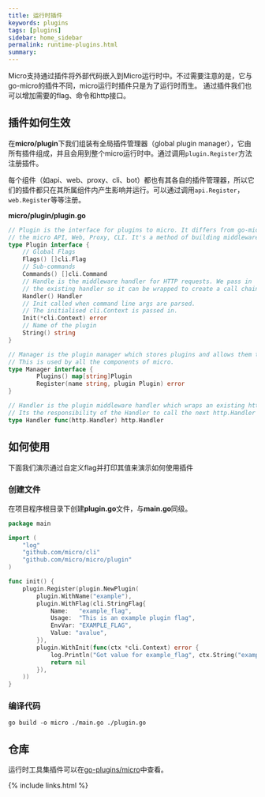 ```yaml
---
title: 运行时插件
keywords: plugins
tags: [plugins]
sidebar: home_sidebar
permalink: runtime-plugins.html
summary: 
---
```


Micro支持通过插件将外部代码嵌入到Micro运行时中。不过需要注意的是，它与go-micro的插件不同，micro运行时插件只是为了运行时而生。
通过插件我们也可以增加需要的flag、命令和http接口。

## 插件如何生效

在**micro/plugin**下我们组装有全局插件管理器（global plugin manager），它由所有插件组成，并且会用到整个micro运行时中。通过调用`plugin.Register`方法注册插件。

每个组件（如api、web、proxy、cli、bot）都也有其各自的插件管理器，所以它们的插件都只在其所属组件内产生影响并运行。可以通过调用`api.Register`， `web.Register`等等注册。

**micro/plugin/plugin.go**

```go
// Plugin is the interface for plugins to micro. It differs from go-micro in that it's for
// the micro API, Web, Proxy, CLI. It's a method of building middleware for the HTTP side.
type Plugin interface {
	// Global Flags
	Flags() []cli.Flag
	// Sub-commands
	Commands() []cli.Command
	// Handle is the middleware handler for HTTP requests. We pass in
	// the existing handler so it can be wrapped to create a call chain.
	Handler() Handler
	// Init called when command line args are parsed.
	// The initialised cli.Context is passed in.
	Init(*cli.Context) error
	// Name of the plugin
	String() string
}

// Manager is the plugin manager which stores plugins and allows them to be retrieved.
// This is used by all the components of micro.
type Manager interface {
        Plugins() map[string]Plugin
        Register(name string, plugin Plugin) error
}

// Handler is the plugin middleware handler which wraps an existing http.Handler passed in.
// Its the responsibility of the Handler to call the next http.Handler in the chain.
type Handler func(http.Handler) http.Handler
```

## 如何使用

下面我们演示通过自定义flag并打印其值来演示如何使用插件

### 创建文件

在项目程序根目录下创建**plugin.go**文件，与**main.go**同级。

```go
package main

import (
	"log"
	"github.com/micro/cli"
	"github.com/micro/micro/plugin"
)

func init() {
	plugin.Register(plugin.NewPlugin(
		plugin.WithName("example"),
		plugin.WithFlag(cli.StringFlag{
			Name:   "example_flag",
			Usage:  "This is an example plugin flag",
			EnvVar: "EXAMPLE_FLAG",
			Value: "avalue",
		}),
		plugin.WithInit(func(ctx *cli.Context) error {
			log.Println("Got value for example_flag", ctx.String("example_flag"))
			return nil
		}),
	))
}
```

### 编译代码

```shell
go build -o micro ./main.go ./plugin.go
```

## 仓库

运行时工具集插件可以在[go-plugins/micro](https://github.com/micro/go-plugins/tree/master/micro)中查看。

{% include links.html %}
